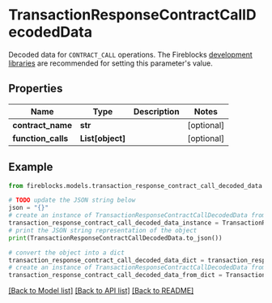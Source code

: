 # TransactionResponseContractCallDecodedData

Decoded data for `CONTRACT_CALL` operations. The Fireblocks [development libraries](https://developers.fireblocks.com/docs/ethereum-development#convenience-libraries) are recommended for setting this parameter's value.

## Properties

Name | Type | Description | Notes
------------ | ------------- | ------------- | -------------
**contract_name** | **str** |  | [optional] 
**function_calls** | **List[object]** |  | [optional] 

## Example

```python
from fireblocks.models.transaction_response_contract_call_decoded_data import TransactionResponseContractCallDecodedData

# TODO update the JSON string below
json = "{}"
# create an instance of TransactionResponseContractCallDecodedData from a JSON string
transaction_response_contract_call_decoded_data_instance = TransactionResponseContractCallDecodedData.from_json(json)
# print the JSON string representation of the object
print(TransactionResponseContractCallDecodedData.to_json())

# convert the object into a dict
transaction_response_contract_call_decoded_data_dict = transaction_response_contract_call_decoded_data_instance.to_dict()
# create an instance of TransactionResponseContractCallDecodedData from a dict
transaction_response_contract_call_decoded_data_from_dict = TransactionResponseContractCallDecodedData.from_dict(transaction_response_contract_call_decoded_data_dict)
```
[[Back to Model list]](../README.md#documentation-for-models) [[Back to API list]](../README.md#documentation-for-api-endpoints) [[Back to README]](../README.md)


